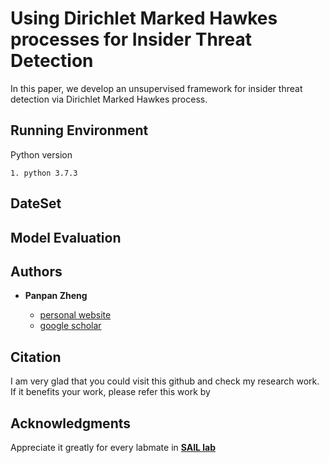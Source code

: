 
# Using Dirichlet Marked Hawkes processes for Insider Threat Detection

In this paper, we develop an unsupervised framework for insider threat detection via Dirichlet Marked Hawkes process.

## Running Environment

Python version

```
1. python 3.7.3 
```

## DateSet


## Model Evaluation


## Authors

* **Panpan Zheng** 

    - [personal website](https://sites.uark.edu/pzheng/)
    - [google scholar](https://scholar.google.com/citations?user=f2OLKMYAAAAJ&hl=en)

## Citation

I am very glad that you could visit this github and check my research work. If it benefits your work, please refer this work by


## Acknowledgments 

Appreciate it greatly for every labmate in [**SAIL lab**](https://sail.uark.edu/)
